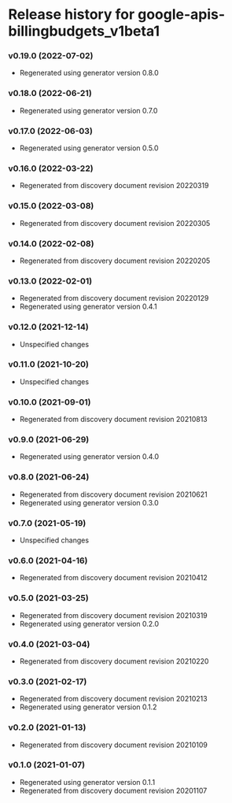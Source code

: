 # Release history for google-apis-billingbudgets_v1beta1

### v0.19.0 (2022-07-02)

* Regenerated using generator version 0.8.0

### v0.18.0 (2022-06-21)

* Regenerated using generator version 0.7.0

### v0.17.0 (2022-06-03)

* Regenerated using generator version 0.5.0

### v0.16.0 (2022-03-22)

* Regenerated from discovery document revision 20220319

### v0.15.0 (2022-03-08)

* Regenerated from discovery document revision 20220305

### v0.14.0 (2022-02-08)

* Regenerated from discovery document revision 20220205

### v0.13.0 (2022-02-01)

* Regenerated from discovery document revision 20220129
* Regenerated using generator version 0.4.1

### v0.12.0 (2021-12-14)

* Unspecified changes

### v0.11.0 (2021-10-20)

* Unspecified changes

### v0.10.0 (2021-09-01)

* Regenerated from discovery document revision 20210813

### v0.9.0 (2021-06-29)

* Regenerated using generator version 0.4.0

### v0.8.0 (2021-06-24)

* Regenerated from discovery document revision 20210621
* Regenerated using generator version 0.3.0

### v0.7.0 (2021-05-19)

* Unspecified changes

### v0.6.0 (2021-04-16)

* Regenerated from discovery document revision 20210412

### v0.5.0 (2021-03-25)

* Regenerated from discovery document revision 20210319
* Regenerated using generator version 0.2.0

### v0.4.0 (2021-03-04)

* Regenerated from discovery document revision 20210220

### v0.3.0 (2021-02-17)

* Regenerated from discovery document revision 20210213
* Regenerated using generator version 0.1.2

### v0.2.0 (2021-01-13)

* Regenerated from discovery document revision 20210109

### v0.1.0 (2021-01-07)

* Regenerated using generator version 0.1.1
* Regenerated from discovery document revision 20201107

